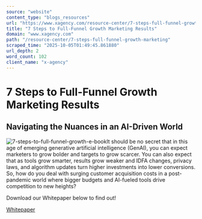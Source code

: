 ```yaml
---
source: "website"
content_type: "blogs_resources"
url: "https://www.xagency.com/resource-center/7-steps-full-funnel-growth-marketing"
title: "7 Steps to Full-Funnel Growth Marketing Results"
domain: "www.xagency.com"
path: "/resource-center/7-steps-full-funnel-growth-marketing"
scraped_time: "2025-10-05T01:49:45.861880"
url_depth: 2
word_count: 102
client_name: "x-agency"
---
```


# 7 Steps to Full-Funnel Growth Marketing Results

## Navigating the Nuances in an AI-Driven World

![7-steps-to-full-funnel-growth-e-book](https://www.xagency.com/hs-fs/hubfs/7-steps-to-full-funnel-growth-e-book.jpg?width=286&height=358&name=7-steps-to-full-funnel-growth-e-book.jpg)It should be no secret that in this age of emerging generative artificial intelligence (GenAI), you can expect marketers to grow bolder and targets to grow scarcer. You can also expect that as tools grow smarter, results grow weaker and IDFA changes, privacy laws, and algorithm updates turn higher investments into lower conversions. So, how do you deal with surging customer acquisition costs in a post-pandemic world where bigger budgets and AI-fueled tools drive competition to new heights?

Download our Whitepaper below to find out!    

[Whitepaper](https://www.xagency.com/resource-center/tag/whitepaper)